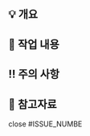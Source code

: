 ## 💡 개요
<!-- 구현 내용 및 작업 했던 내역 -->
<!-- 작업 내용을 이미지나 gif로 첨부해도 좋습니다 -->

## 📝 작업 내용
<!-- 작업 내용 -->

## ‼️ 주의 사항
<!-- 해당 작업에서 주의해아할 사항  -->

## 🔗 참고자료
<!-- 디자인 시안 링크 또는 레퍼런스 등 참고할만한 자료 -->

close #ISSUE_NUMBE